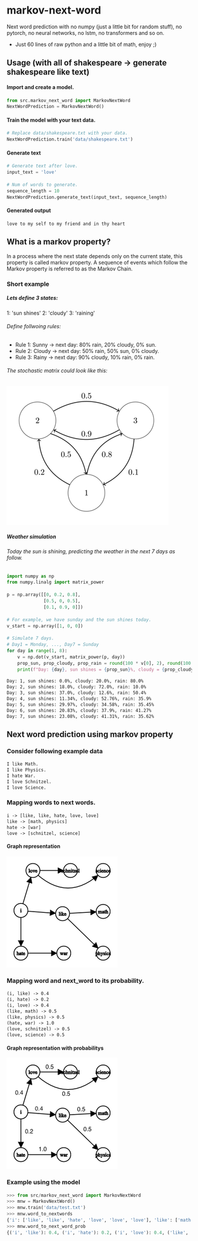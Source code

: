 # markov-next-word
Next word prediction with no numpy (just a little bit for random stuff), no pytorch, no neural networks, no lstm, no transformers and so on.

* Just 60 lines of raw python and a little bit of math, enjoy ;)

## Usage (with all of shakespeare -> generate shakespeare like text)

#### Import and create a model.

```python
from src.markov_next_word import MarkovNextWord
NextWordPrediction = MarkovNextWord()
```
#### Train the model with your text data.

```python
# Replace data/shakespeare.txt with your data.
NextWordPrediction.train('data/shakespeare.txt')
```

#### Generate text

```python
# Generate text after love.
input_text = 'love'

# Num of words to generate.
sequence_length = 10
NextWordPrediction.generate_text(input_text, sequence_length)
```

#### Generated output
```console
love to my self to my friend and in thy heart
```

## What is a markov property?
In a process where the next state depends only on the current state, this property is called markov property.
A sequence of events which follow the Markov property is referred to as the Markov Chain.

### Short example

##### Lets define 3 states:

1: 'sun shines'
2: 'cloudy'
3: 'raining'

###### Define follwoing rules:

* Rule 1: Sunny → next day: 80% rain, 20% cloudy, 0% sun.
* Rule 2: Cloudy → next day: 50% rain, 50% sun, 0% cloudy.
* Rule 3: Rainy → next day: 90% cloudy, 10% rain, 0% rain.

###### The stochastic matrix could look like this:

![image](./res/weather.png)

##### Weather simulation

###### Today the sun is shining, predicting the weather in the next 7 days as follow.

```python
import numpy as np
from numpy.linalg import matrix_power

p = np.array([[0, 0.2, 0.8],
              [0.5, 0, 0.5],
              [0.1, 0.9, 0]])

# For example, we have sunday and the sun shines today.
v_start = np.array([1, 0, 0])

# Simulate 7 days.
# Day1 = Monday, ..., Day7 = Sunday
for day in range(1, 8):
    v = np.dot(v_start, matrix_power(p, day))
    prop_sun, prop_cloudy, prop_rain = round(100 * v[0], 2), round(100 * v[1], 2), round(100 * v[2], 2)
    print(f"Day: {day}, sun shines = {prop_sun}%, cloudy = {prop_cloudy}%, rain = {prop_rain}%")
```

```console
Day: 1, sun shines: 0.0%, cloudy: 20.0%, rain: 80.0%
Day: 2, sun shines: 18.0%, cloudy: 72.0%, rain: 10.0%
Day: 3, sun shines: 37.0%, cloudy: 12.6%, rain: 50.4%
Day: 4, sun shines: 11.34%, cloudy: 52.76%, rain: 35.9%
Day: 5, sun shines: 29.97%, cloudy: 34.58%, rain: 35.45%
Day: 6, sun shines: 20.83%, cloudy: 37.9%, rain: 41.27%
Day: 7, sun shines: 23.08%, cloudy: 41.31%, rain: 35.62%
```

## Next word prediction using markov property

### Consider following example data

```console
I like Math.
I like Physics.
I hate War.
I love Schnitzel.
I love Science.
```

### Mapping words to next words.

```console
i -> [like, like, hate, love, love]
like -> [math, physics]
hate -> [war]
love -> [schnitzel, science]
```
#### Graph representation

![image](./res/graph.png)

### Mapping word and next_word to its probability.

```console
(i, like) -> 0.4
(i, hate) -> 0.2
(i, love) -> 0.4
(like, math) -> 0.5
(like, physics) -> 0.5
(hate, war) -> 1.0
(love, schnitzel) -> 0.5
(love, science) -> 0.5
```
#### Graph representation with probabilitys

![image](./res/graph_probs.png)

### Example using the model

```python
>>> from src/markov_next_word import MarkovNextWord
>>> mnw = MarkovNextWord()
>>> mnw.train('data/test.txt')
>>> mnw.word_to_nextwords
{'i': ['like', 'like', 'hate', 'love', 'love', 'love'], 'like': ['math', 'physics'], 'hate': ['war'], 'love': ['schnitzel', 'science']}
>>> mnw.word_to_next_word_prob
{('i', 'like'): 0.4, ('i', 'hate'): 0.2, ('i', 'love'): 0.4, ('like', 'math'): 0.5, ('like', 'physics'): 0.5, ('hate', 'war'): 1.0, ('love', 'schnitzel'): 0.5, ('love', 'science'): 0.5}
```